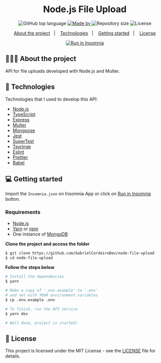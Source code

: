 <h1 align="center">
  Node.js File Upload
</h1>

<p align="center">
  <img alt="GitHub top language" src="https://img.shields.io/github/languages/top/GabrielCordeiroDev/node-file-upload">

  <a href="https://www.linkedin.com/in/dev-gabriel-cordeiro/">
    <img alt="Made by" src="https://img.shields.io/badge/made%20by-Gabriel%20Cordeiro-gree">
  </a>
  
  <img alt="Repository size" src="https://img.shields.io/github/repo-size/GabrielCordeiroDev/node-file-upload">
  
  <img alt="License" src="https://img.shields.io/github/license/GabrielCordeiroDev/node-file-upload">
</p>

<p align="center">
  <a href="#-about-the-project">About the project</a>&nbsp;&nbsp;&nbsp;|&nbsp;&nbsp;&nbsp;
  <a href="#-technologies">Technologies</a>&nbsp;&nbsp;&nbsp;|&nbsp;&nbsp;&nbsp;
  <a href="#-getting-started">Getting started</a>&nbsp;&nbsp;&nbsp;|&nbsp;&nbsp;&nbsp;
  <a href="#-license">License</a>
</p>

<p id="insomniaButton" align="center">
  <a href="https://insomnia.rest/run/?label=File%20Upload%20%7C%20Node.js&uri=https%3A%2F%2Fraw.githubusercontent.com%2FGabrielCordeiroDev%2Fnode-file-upload%2Fmain%2FInsomnia.json" target="_blank"><img src="https://insomnia.rest/images/run.svg" alt="Run in Insomnia"></a>
</p>

## 👨🏻‍💻 About the project

API for file uploads developed with Node.js and Multer.

## 🚀 Technologies

Technologies that I used to develop this API:

- [Node.js](https://nodejs.org/en/)
- [TypeScript](https://www.typescriptlang.org/)
- [Express](https://expressjs.com/pt-br/)
- [Multer](https://github.com/expressjs/multer)
- [Mongoose](https://mongoosejs.com/)
- [Jest](https://jestjs.io/)
- [SuperTest](https://github.com/visionmedia/supertest)
- [Tsyringe](https://github.com/Microsoft/tsyringe)
- [Eslint](https://eslint.org/)
- [Prettier](https://prettier.io/)
- [Babel](https://babeljs.io/)

## 💻 Getting started

Import the `Insomnia.json` on Insomnia App or click on [Run in Insomnia](#insomniaButton) button.

### Requirements

- [Node.js](https://nodejs.org/en/)
- [Yarn](https://classic.yarnpkg.com/) or [npm](https://www.npmjs.com/)
- One instance of [MongoDB](https://www.mongodb.com/)

**Clone the project and access the folder**

```bash
$ git clone https://github.com/GabrielCordeiroDev/node-file-upload 
$ cd node-file-upload
```

**Follow the steps below**

```bash
# Install the dependencies
$ yarn

# Make a copy of '.env.example' to '.env'
# and set with YOUR environment variables
$ cp .env.example .env

# To finish, run the API service
$ yarn dev

# Well done, project is started!
```

## 📝 License

This project is licensed under the MIT License - see the [LICENSE](https://github.com/GabrielCordeiroDev/node-file-upload/blob/main/LICENSE) file for details.
